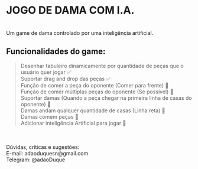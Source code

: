 # JOGO DE DAMA COM I.A.
<br />
Um game de dama controlado por uma inteligência artificial.<br/>

## Funcionalidades do game:

> Desenhar tabuleiro dinamicamente por quantidade de peças que o usuário quer jogar :white_check_mark:<br/>
> Suportar drag and drop das peças :white_check_mark:<br/>
> Função de comer a peça do oponente (Comer para frente) :no_entry_sign:<br/>
> Função de comer múltiplas peças do oponente (Se possível) :no_entry_sign:<br/>
> Suportar damas (Quando a peça chegar na primeira linha de casas do oponente) :no_entry_sign:<br/>
> Damas andam qualquer quantidade de casas (Linha reta) :no_entry_sign:<br/>
> Damas comem peças :no_entry_sign:<br/>
> Adicionar inteligência Artificial para jogar :no_entry_sign:<br/>

<br />
<br />
Dúvidas, críticas e sugestões:<br>
E-mail: adaoduquesn@gmail.com<br>
Telegram: @adaoDuque <br>


